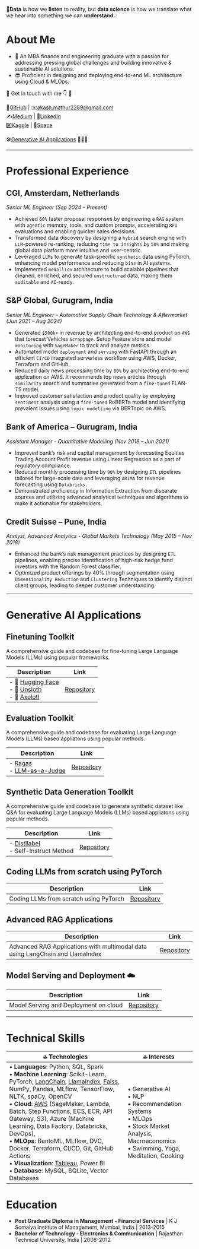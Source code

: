 💬**Data** is how we **listen** to reality, but **data science** is how we translate what we hear into something we can **understand**💡

# About Me
- 🌱 An MBA finance and engineering graduate with a passion for addressing pressing global challenges and building innovative & sustainable AI solutions.
- 😎 Proficient in designing and deploying end-to-end ML architecture using Cloud & MLOps.

🔘 Get in touch with me 👇 🔘

📁[GitHub](https://github.com/akashmathur-2212) | ✉️[akash.mathur2289@gmail.com](mailto:akash.mathur2289@gmail.com) <br/>
✍️[Medium](https://akash-mathur.medium.com/) | 🏢[LinkedIn](https://www.linkedin.com/in/akashmathur22/) <br/>
#️⃣[Kaggle](https://www.kaggle.com/akashmathur2212) | 🤗[Space](https://huggingface.co/akash2212) <br/>

🛠️[Generative AI Applications](#generative-ai-applications) 👨🏽‍💻 <br/>

<!---👉[Download CV](https://github.com/akashmathur-2212/akashmathur-2212.github.io/blob/main/assets/CV/Resume_Akash%20Mathur.pdf) ⬇️--->

---------------------

# Professional Experience

## CGI, Amsterdam, Netherlands
*Senior ML Engineer (Sep 2024 – Present)*

- Achieved `60%` faster proposal responses by engineering a `RAG` system with `agentic` memory, tools, and custom prompts, accelerating `RFI` evaluations and enabling quicker sales decisions.
- Transformed data discovery by designing a `hybrid` search engine with `LLM`-powered re-ranking, reducing `time to insights` by `50%` and making global data platform more intuitive and user-centric.
- Leveraged `LLMs` to generate task-specific `synthetic` data using PyTorch, enhancing model performance and reducing `bias` in AI systems.
- Implemented `medallion` architecture to build scalable pipelines that cleaned, enriched, and secured `unstructured` data, making them `auditable` and `AI`-ready.

## S&P Global, Gurugram, India
*Senior ML Engineer – Automotive Supply Chain Technology & Aftermarket (Jun 2021 – Aug 2024)*

- Generated `$500k+` in revenue by architecting end-to-end product on `AWS` that forecast Vehicles `Scrappage`. Setup Feature store and model `monitoring` with `SageMaker` to track and analyze metrics.
- Automated model `deployment` and `serving` with FastAPI through an efficient `CI/CD` integrated serverless workflow using AWS, Docker, Terraform and GitHub.
- Reduced daily news processing time by `80%` by architecting end-to-end application on AWS. It recommends top news articles through `similarity` search and summaries generated from a `fine-tuned` FLAN-T5 model. 
- Improved customer satisfaction and product quality by employing `sentiment` analysis using a `fine-tuned` RoBERTa model and identifying prevalent issues using `topic modelling` via BERTopic on AWS. 

## Bank of America – Gurugram, India
*Assistant Manager - Quantitative Modelling (Nov 2018 – Jun 2021)*

- Improved bank’s risk and capital management by forecasting Equities Trading Account Profit revenue using Linear Regression as a part of regulatory compliance. 
- Reduced monthly processing time by `90%` by designing `ETL` pipelines tailored for large-scale data and leveraging `ARIMA` for revenue forecasting using `Databricks`.
- Demonstrated proficiency in Information Extraction from disparate sources and utilizing advanced analytical techniques and algorithms to make it actionable for stakeholders.

## Credit Suisse – Pune, India
*Analyst, Advanced Analytics - Global Markets Technology (May 2015 – Nov 2018)*

- Enhanced the bank’s risk management practices by designing `ETL` pipelines, enabling precise identification of high-risk hedge fund investors with the Random Forest classifier.
- Optimized product offerings by 40% through segmentation using `Dimensionality Reduction` and `Clustering` Techniques to identify distinct client groups, leading to deeper customer understanding.

---------------------
 
# Generative AI Applications 

## Finetuning Toolkit
A comprehensive guide and codebase for fine-tuning Large Language Models (LLMs) using popular frameworks.

| Description	| Link |
|----------|-------------|
| - 🤗 [Hugging Face](https://huggingface.co/docs/peft/index)<br> - 🦥 [Unsloth](https://github.com/unslothai/unsloth)<br>- 🦎 [Axolotl](https://github.com/OpenAccess-AI-Collective/axolotl)| [Repository](https://github.com/akashmathur-2212/Deep-Learning-with-PyTorch-HuggingFace/tree/main/llm-finetuning) |

## Evaluation Toolkit
A comprehensive guide and codebase for evaluating Large Language Models (LLMs) based appliatons using popular methods. 

| Description	| Link |
|----------|-------------|
| - [Ragas](https://docs.ragas.io/en/stable/)<br> - [LLM-as-a-Judge](https://arxiv.org/abs/2411.15594)<br> | [Repository](https://github.com/akashmathur-2212/Deep-Learning-with-PyTorch-HuggingFace/tree/main/llm-evaluation) |

## Synthetic Data Generation Toolkit
A comprehensive guide and codebase to generate synthetic dataset like Q&A for evaluating Large Language Models (LLMs) based appliatons using popular methods. 

| Description	| Link |
|----------|-------------|
| - [Distilabel](https://distilabel.argilla.io/latest/)<br> - Self-Instruct Method<br> | [Repository](https://github.com/akashmathur-2212/Deep-Learning-with-PyTorch-HuggingFace/tree/main/synthetic-data-generation) |

## Coding LLMs from scratch using PyTorch

| Description	| Link |
|----------|-------------|
| Coding LLMs from scratch using PyTorch | [Repository](https://github.com/akashmathur-2212/Deep-Learning-with-PyTorch-HuggingFace/tree/main/transformers_from_scratch) |

## Advanced RAG Applications

| Description	| Link |
|----------|-------------|
| Advanced RAG Applications with multimodal data using LangChain and LlamaIndex | [Repository](https://github.com/akashmathur-2212/LLMs-playground/tree/main) |

## Model Serving and Deployment ☁️

| Description	| Link |
|----------|-------------|
| Model Serving and Deployment on cloud | [Repository](https://github.com/akashmathur-2212/aws-serverless-workflows) |

---------------------

# Technical Skills

| 🔝 Technologies | 🔝 Interests |
|---------------|--------------|
| • **Languages**: Python, SQL, Spark <br/> • **Machine Learning**: Scikit-Learn, PyTorch, [LangChain](https://github.com/akashmathur-2212/LLMs-playground/tree/main/LangChain-applications), [LlamaIndex](https://github.com/akashmathur-2212/LLMs-playground/tree/main/LlamaIndex-applications), [Faiss](https://github.com/akashmathur-2212/Recommendation-System-Playground), NumPy, Pandas, MLflow, TensorFlow, NLTK, spaCy, OpenCV <br/> • **Cloud**: [AWS](https://github.com/akashmathur-2212/aws-serverless-workflows) (SageMaker, Lambda, Batch, Step Functions, ECS, ECR, API Gateway, S3), Azure (Machine Learning, Data Factory, Databricks, DevOps), <br/> • **MLOps**: BentoML, MLflow, DVC, Docker, Terraform, CI/CD, Git, GitHub Actions <br/> • **Visualization**: [Tableau](https://www.credly.com/badges/e1b80197-3e03-4bdb-b124-8282b1713182?source=linked_in_profile), Power BI <br/> • **Database**: MySQL, SQLite, Vector Databases <br/> | • Generative AI <br/> • NLP <br/> • Recommendation Systems <br/> • MLOps <br/> • Stock Market Analysis, Macroeconomics <br/> • Swimming, Yoga, Meditation, Cooking <br/>|

# Education
- **Post Graduate Diploma in Management - Financial Services** | K J Somaiya Institute of Management, Mumbai, India | 2013-2015 
- **Bachelor of Technology - Electronics & Communication** | Rajasthan Technical University, India | 2008-2012
